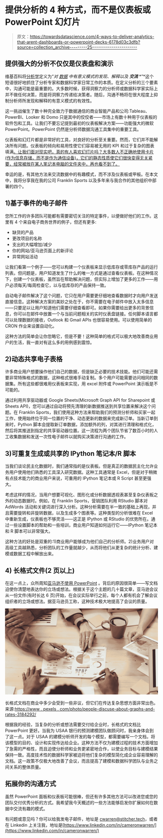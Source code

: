 # 提供分析的 4 种方式，而不是仪表板或 PowerPoint 幻灯片

> 原文：<https://towardsdatascience.com/4-ways-to-deliver-analytics-that-arent-dashboards-or-powerpoint-decks-6178d03c3dfb?source=collection_archive---------25----------------------->

## 提供强大的分析不仅仅是仪表盘和演示

维基百科将[分析学](https://en.wikipedia.org/wiki/Data)定义为“*对* [*数据*](https://en.wikipedia.org/wiki/Data) *中有意义模式的发现、解释以及* ***交流*** *”*这个短语很好地抓住了分析专家和数据科学家日常工作的本质。在定义分析的三个要素中，沟通可能是最重要的。大多数时候，获得洞察力的分析师或数据科学家实际上并不做任何决策，而是将洞察力传递给决策者。随后，沟通不畅将在很大程度上抑制分析师所发现和解释的有意义模式的有效性。

这一挑战催生了数十种完全致力于数据通信的商业智能产品和公司:Tableau、PowerBI、Looker 和 Domo 只是其中的佼佼者——市场上有数十种用于仪表板的软件包和工具。让我们不要忘记提到最初的仪表板解决方案——功能强大的微软 PowerPoint。PowerPoint 仍然是分析师数据沟通工具集中的重要工具。

仪表板和幻灯片都是非常好的工具，对良好的分析至关重要。然而，它们并不能解决所有问题。仪表板的倾向和易用性使它们容易被无用的 KPI 和过于复杂的图表填满[。让我们面对现实吧，真的有人喜欢幻灯片吗？大多数人不正确地使用卡片(作为信息存储，而不是作为通信设备)，它们的静态性质使它们很快变得无关紧要，经常被放在某人笔记本电脑的文件夹中，再也看不到了。](/3-rules-for-dashboards-people-actually-look-at-7d7c60fa3353?source=your_stories_page---------------------------)

幸运的是，有其他方法来交流数据中的有趣模式，而不涉及仪表板或甲板。在本文中，我将分享我在我的公司 Franklin Sports 以及多年来与我合作的其他组织中部署的四个。

## 1)基于事件的电子邮件

您所工作的许多团队可能都有需要密切关注的特定事件，以便做好他们的工作。这里有 4 个来自电子商务世界的例子，但还有更多:

*   缺货的产品
*   更改项目的名称
*   支出的大幅增加/减少
*   你的网站/亚马逊页面上的新评论
*   异常网站活动

让我们看第一个例子——您可以构建一个仪表板来显示低库存或零库存产品的运行列表。但问题是，用户知道发生了什么的唯一方式是通过查看仪表板。在这种情况下，创建一个仪表板，虽然旨在帮助解决问题，但实际上增加了更多的工作——用户必须每天/每周检查它，以与低库存的产品保持一致。

自动电子邮件解决了这个问题，它只在用户需要更仔细地查看数据时才向用户发送直接信息。这种解决方案的美妙之处在于，你不需要在电子邮件中放入太多信息——只要足以让用户知道他们需要仔细查看即可。如果你需要给出更多的背景信息，你可以在邮件中放置一个与当前问题相关的实时仪表盘链接。任何脚本语言都可以处理数据的接收，Outlook 和 Gmail APIs 也很容易使用。可以使用简单的 CRON 作业来设置自动化。

这种方法的简单会让你忽略它，但是不要！这种简单的格式可以极大地改善商业用户的生活，我一直对有这么多的用例感到震惊。

## 2)动态共享电子表格

许多商业用户想要操作他们自己的数据，但是缺乏必要的技术技能。他们可能还需要非常特殊格式的数据，这种格式很难手动复制。多个用户可能需要访问相同的数据集。所有这些都很难用仪表板来实现，用 excel 附件或 PowerPoint 演示板是不可能的。

通过利用共享驱动器或 Google Sheets(Microsoft Graph API for Sharepoint 或 Sheets API)，您可以通过自动将预先清理的新数据推送到共享位置来解决这个问题。在 Franklin Sports，我们使用这种方法来帮助我们的预测分析师和买家一起工作，使用始终位于同一位置的干净、动态更新的数据来完成新订单。当新订单到来时，Python 脚本会提取新订单数据，添加额外的列，对其进行清理和格式化，然后将其推送到指定的共享驱动器位置。这一流程为两个团队节省了数百小时的人工收集数据和发送一次性电子邮件以就购买决策进行沟通的工作。

## 3)可重复生成或共享的 IPython 笔记本/R 脚本

当我们谈论民主化数据时，我们通常指的是仪表板。但是真正的数据民主化允许业务用户使用他们熟悉的工具深入研究数据。这种工具通常是 Excel，但是对于稍微有点技术能力的商业用户来说，可重用的 IPython 笔记本或 R Script 甚至更强大。

考虑这样的情况，当用户想要可视化、图形化或分析数据透视表甚至复杂仪表板之外的动态数据时。例如，在 Franklin Sports，营销团队利用 RStudio 脚本对 AdWords 活动和关键词进行深入分析。这种分析需要在半一致的基础上再现，并且需要旋转和非旋转数据，以及生成多个图表等。这种类型的分析很难在 Excel 中重新生成，仪表板也不够灵活——这正是 IPython 或 RStudio 的优势所在。通过一些设置脚本的帮助和一些培训，商业用户知道如何运行它——IPython 笔记本和 R 脚本可以非常强大。

这种方法的好处是双重的:1)商业用户能够成为他们自己的分析师。2)业务用户对高级工具越熟悉，分析团队的工作量就越少，从而将他们从更复杂的统计分析、建模或数据工程中解放出来。

## 4) **长格式文件(2 页以上)**

在这一点上，众所周知[亚马逊不使用 PowerPoint](https://money.com/amazon-meetings-no-powerpoint/) 。背后的原因很简单——写文档迫使你清楚地表达你的立场或想法。根据关于这个主题的几十篇文章，亚马逊会议从一份文件(有时长达 6 页)开始，在会议实际举行之前，每个人都有机会了解会议组织者的立场或想法。据亚马逊员工称，这种技术极大地提高了会议的质量。

![](img/08c627dde3e5bad474c74b038640888c.png)

长格式文档在商业中多少会受到一些非议，但它们在传达复杂思想方面非常出色。来源:[https://www . pexels . com/photo/people-discuse-about-graphs-and-rates-3184292/](https://www.pexels.com/photo/people-discuss-about-graphs-and-rates-3184292/)

根据我的经验，当复杂的分析或想法需要交付给企业时，长格式的文档比 PowerPoint 更好。当我为 USAA 银行的预测建模团队做顾问时，我亲身体会到了这一点。对于 USAA 的建模分析师开发的每个模型，都需要编写一个文档，将该模型的目的、设计和实现传达给企业。这种方法不仅为建模过程的技术方面增加了急需的严格性，而且迫使分析师和业务更紧密地合作，以使业务目标与建模结果保持一致。高度技术性的数据科学家被迫将他们复杂的模型简化成企业容易理解的文档。这一政策不仅极大地改善了会议，而且提高了建模和数据科学团队与业务之间关系的整体质量。

## 拓展你的沟通方式

虽然 PowerPoint 面板和仪表板可能很棒，但还有许多其他方法可以改进您或您的团队交付优秀分析的方式。我希望我今天概述的一些方法能够启发你扩展如何在数据中交流有趣的模式。

有问题或意见吗？你可以给我发电子邮件，地址是 cwarren@stitcher.tech，或者在 Linkedin 上关注我，地址是[https://www.linkedin.com/in/cameronwarren/](https://www.linkedin.com/in/cameronwarren/)